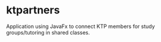 # ktpartners

Application using JavaFx to connect KTP members for study groups/tutoring in shared classes. 